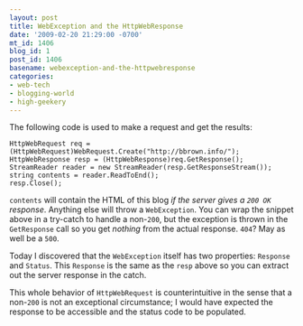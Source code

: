 ```yaml
---
layout: post
title: WebException and the HttpWebResponse
date: '2009-02-20 21:29:00 -0700'
mt_id: 1406
blog_id: 1
post_id: 1406
basename: webexception-and-the-httpwebresponse
categories:
- web-tech
- blogging-world
- high-geekery
---
```

<p>The following code is used to make a request and get the results:</p><code>HttpWebRequest req = (HttpWebRequest)WebRequest.Create("http://bbrown.info/");<br />HttpWebResponse resp = (HttpWebResponse)req.GetResponse();<br />StreamReader reader = new StreamReader(resp.GetResponseStream());<br />string contents = reader.ReadToEnd();<br />resp.Close();</code><p><code>contents</code> will contain the HTML of this blog <em>if the server gives a <code>200 OK</code> response</em>. Anything else will throw a <code>WebException</code>. You can wrap the snippet above in a try-catch to handle a non-<code>200</code>, but the exception is thrown in the <code>GetResponse</code> call so you get <em>nothing</em> from the actual response. <code>404</code>? May as well be a <code>500</code>.</p><p>Today I discovered that the <code>WebException</code> itself has two properties: <code>Response</code> and <code>Status</code>. This <code>Response</code> is the same as the <code>resp</code> above so you can extract out the server response in the catch.</p><p>This whole behavior of <code>HttpWebRequest</code> is counterintuitive in the sense that a non-<code>200</code> is not an exceptional circumstance; I would have expected the response to be accessible and the status code to be populated.</p>

